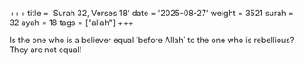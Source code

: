 +++
title = 'Surah 32, Verses 18'
date = '2025-08-27'
weight = 3521
surah = 32
ayah = 18
tags = ["allah"]
+++

Is the one who is a believer equal ˹before Allah˺ to the one who is rebellious? They are not equal!